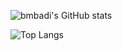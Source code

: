 
![bmbadi's GitHub stats](https://github-readme-stats.vercel.app/api?username=bmbadi&show_icons=true&theme=github_dark&count_private=true&hide_border=true)

![Top Langs](https://github-readme-stats.vercel.app/api/top-langs?username=bmbadi&theme=github_dark&hide_border=true)

<!--
**bmbadi/bmbadi** is a ✨ _special_ ✨ repository because its `README.md` (this file) appears on your GitHub profile.

Here are some ideas to get you started:

- 🔭 I’m currently working on ...
- 🌱 I’m currently learning ...
- 👯 I’m looking to collaborate on ...
- 🤔 I’m looking for help with ...
- 💬 Ask me about ...
- 📫 How to reach me: ...
- 😄 Pronouns: ...
- ⚡ Fun fact: ...
-->
